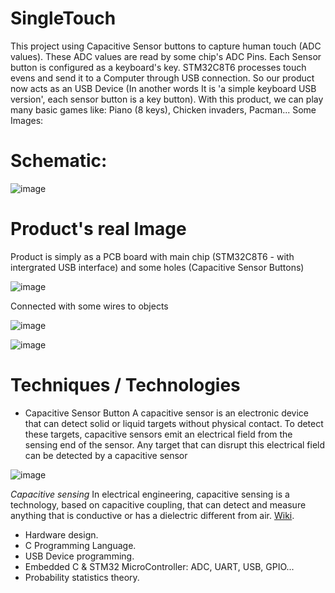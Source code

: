 # SingleTouch
This project using Capacitive Sensor buttons to capture human touch (ADC values).
These ADC values are read by some chip's ADC Pins.
Each Sensor button is configured as a keyboard's key.
STM32C8T6 processes touch evens and send it to a Computer through USB connection.
So our product now acts as an USB Device (In another words It is 'a simple keyboard USB version', each sensor button is a key button).
With this product, we can play many basic games like: Piano (8 keys), Chicken invaders, Pacman...
Some Images:

# Schematic:
![image](https://user-images.githubusercontent.com/15206083/191793858-991b6fc5-03c2-4e1b-8dec-3eb722ad50eb.png)

# Product's real Image
Product is simply as a PCB board with main chip (STM32C8T6 - with intergrated USB interface) and some holes (Capacitive Sensor Buttons)

![image](https://user-images.githubusercontent.com/15206083/191791381-8f3cd388-ae28-434d-8c84-33452aff3ef8.png)

Connected with some wires to objects

![image](https://user-images.githubusercontent.com/15206083/191791429-287e9807-fd85-4b9f-a54e-7f58e9faf08d.png)

![image](https://user-images.githubusercontent.com/15206083/191792009-551b168a-3017-4578-824f-357b26c0fc8c.png)



# Techniques / Technologies

- Capacitive Sensor Button
A capacitive sensor is an electronic device that can detect solid or liquid targets without physical contact. To detect these targets, capacitive sensors emit an electrical field from the sensing end of the sensor. Any target that can disrupt this electrical field can be detected by a capacitive sensor

![image](https://user-images.githubusercontent.com/15206083/191790204-d4eeb30f-324d-4572-8a2d-8b44d85a0778.png)

*Capacitive sensing*
In electrical engineering, capacitive sensing is a technology, based on capacitive coupling, that can detect and measure anything that is conductive or has a dielectric different from air. [Wiki](https://en.wikipedia.org/wiki/Capacitive_sensing).

- Hardware design.
- C Programming Language.
- USB Device programming.
- Embedded C & STM32 MicroController: ADC, UART, USB, GPIO...
- Probability statistics theory.
